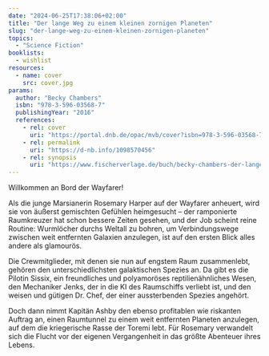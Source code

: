 ```yaml
---
date: "2024-06-25T17:38:06+02:00"
title: "Der lange Weg zu einem kleinen zornigen Planeten"
slug: "der-lange-weg-zu-einem-kleinen-zornigen-planeten"
topics:
  - "Science Fiction"
booklists:
  - wishlist
resources:
  - name: cover
    src: cover.jpg
params:
  author: "Becky Chambers"
  isbn: "978-3-596-03568-7"
  publishingYear: "2016"
  references:
    - rel: cover
      uri: "https://portal.dnb.de/opac/mvb/cover?isbn=978-3-596-03568-7"
    - rel: permalink
      uri: "https://d-nb.info/1098570456"
    - rel: synopsis
      uri: "https://www.fischerverlage.de/buch/becky-chambers-der-lange-weg-zu-einem-kleinen-zornigen-planeten-9783596035687"
---
```


Willkommen an Bord der Wayfarer!

Als die junge Marsianerin Rosemary Harper auf der Wayfarer anheuert, wird sie 
von äußerst gemischten Gefühlen heimgesucht – der ramponierte Raumkreuzer hat 
schon bessere Zeiten gesehen, und der Job scheint reine Routine: Wurmlöcher 
durchs Weltall zu bohren, um Verbindungswege zwischen weit entfernten Galaxien 
anzulegen, ist auf den ersten Blick alles andere als glamourös.

Die Crewmitglieder, mit denen sie nun auf engstem Raum zusammenlebt, gehören den 
unterschiedlichsten galaktischen Spezies an. Da gibt es die Pilotin Sissix, ein 
freundliches und polyamoröses reptilienähnliches Wesen, den Mechaniker Jenks, 
der in die KI des Raumschiffs verliebt ist, und den weisen und gütigen Dr. Chef, 
der einer aussterbenden Spezies angehört.

Doch dann nimmt Kapitän Ashby den ebenso profitablen wie riskanten Auftrag an, 
einen Raumtunnel zu einem weit entfernten Planeten anzulegen, auf dem die 
kriegerische Rasse der Toremi lebt. Für Rosemary verwandelt sich die Flucht vor 
der eigenen Vergangenheit in das größte Abenteuer ihres Lebens.